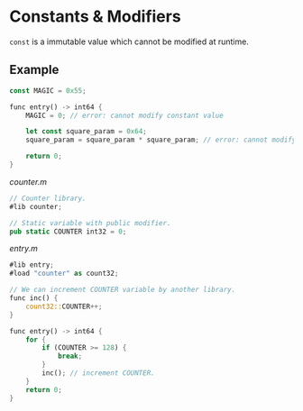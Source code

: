 # Constants & Modifiers

`const` is a immutable value which cannot be modified at runtime.

## Example 

```rust
const MAGIC = 0x55;

func entry() -> int64 {
    MAGIC = 0; // error: cannot modify constant value

    let const square_param = 0x64; 
    square_param = square_param * square_param; // error: cannot modify constant value

    return 0;
}
```

_counter.m_

```rust
// Counter library.
#lib counter;

// Static variable with public modifier.
pub static COUNTER int32 = 0;
```

_entry.m_

```rust
#lib entry;
#load "counter" as count32;

// We can increment COUNTER variable by another library.
func inc() {
    count32::COUNTER++;
}

func entry() -> int64 {
    for {
        if (COUNTER >= 128) {
            break;
        }
        inc(); // increment COUNTER.
    }
    return 0;
}
```